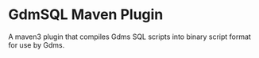 GdmSQL Maven Plugin
======

A maven3 plugin that compiles Gdms SQL scripts into binary script format for use by Gdms.
